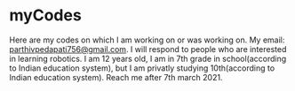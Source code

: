# myCodes
Here are my codes on which I am working on or was working on.
My email: parthivpedapati756@gmail.com.
I will respond to people who are interested in learning robotics.
I am 12 years old, I am in 7th grade in school(according to Indian education system), but I am privatly studying 10th(according to Indian education system).
Reach me after 7th march 2021.
